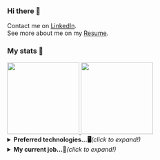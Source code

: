 ### Hi there 👋
Contact me on
[LinkedIn](https://www.linkedin.com/in/will-marcio).
<br>
See more about me on my 
[Resume](https://will-site-76600.firebaseapp.com/).
<br>
### My stats 🎯
<a href="https://www.adamalston.com/">
  <img 
    height="167px"
    src="https://github-readme-stats.vercel.app/api/top-langs/?username=w1ll-dev&layout=compact&theme=algolia" 
   />
   <img 
      height="167px" 
      src="https://github-readme-stats.vercel.app/api?username=w1ll-dev&layout=compact&show_icons=true&theme=algolia&hide=stars" 
    />
</a>
<br>

<details>
  <summary><b>Preferred technologies...🖥</b><i>(click to expand!)</i></summary>
  <ul>
    <details>
    <summary><b>Flutter</b></summary>
    <ul>
      <p>
        With the flutter framwork of the dart I can build applications following design patterns and using smartphone features such as geolocation, local
        authentication with biometrics and face id, consuming rest apis from the backend via http routes for example.
      </p>
    </ul>
    </details>
    <details>
      <summary><b>React</b></summary>
      <ul>
        <p>
        With the react framework I build responsive applications following design patterns and that can use various types of features such as authentication,
        simultaneous update of data for various users, consumption of rest api, etc.
        </p>
      </ul>
    </details>
    <details>
      <summary><b>Node</b></summary>
      <ul>
        <p>
          Using nodejs I am able to create rest apis that access, make changes to databases and provide this data through http routes, I can also add features
          like authentication with jwt for example.
        </p>
      </ul>
    </details>
  <ul>
</details>

<details>
  <summary><b>My current job...💪</b><i>(click to expand!)</i></summary>
  <ul>
    <p>
      I currently work as a <b>smarttv developer</b> at <b>Mirakulo</b> software. Together with the Globo network television we built and currently maintain
      <b>Globoplay</b> for smarttv, one of the most used applications in the country.
    </p>
  </ul>
</details>

